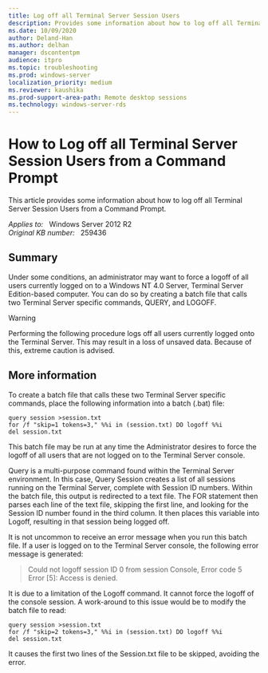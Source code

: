 ```yaml
---
title: Log off all Terminal Server Session Users
description: Provides some information about how to log off all Terminal Server Session Users from a Command Prompt. 
ms.date: 10/09/2020
author: Deland-Han
ms.author: delhan 
manager: dscontentpm
audience: itpro
ms.topic: troubleshooting
ms.prod: windows-server
localization_priority: medium
ms.reviewer: kaushika
ms.prod-support-area-path: Remote desktop sessions
ms.technology: windows-server-rds
---
```

# How to Log off all Terminal Server Session Users from a Command Prompt

This article provides some information about how to log off all Terminal Server Session Users from a Command Prompt.

_Applies to:_ &nbsp; Windows Server 2012 R2  
_Original KB number:_ &nbsp; 259436

## Summary

Under some conditions, an administrator may want to force a logoff of all users currently logged on to a Windows NT 4.0 Server, Terminal Server Edition-based computer. You can do so by creating a batch file that calls two Terminal Server specific commands, QUERY, and LOGOFF.

> [!WARNING]
> Performing the following procedure logs off all users currently logged onto the Terminal Server. This may result in a loss of unsaved data. Because of this, extreme caution is advised.

## More information

To create a batch file that calls these two Terminal Server specific commands, place the following information into a batch (.bat) file:  

```console
query session >session.txt  
for /f "skip=1 tokens=3," %%i in (session.txt) DO logoff %%i  
del session.txt  
```

This batch file may be run at any time the Administrator desires to force the logoff of all users that are not logged on to the Terminal Server console.

Query is a multi-purpose command found within the Terminal Server environment. In this case, Query Session creates a list of all sessions running on the Terminal Server, complete with Session ID numbers. Within the batch file, this output is redirected to a text file. The FOR statement then parses each line of the text file, skipping the first line, and looking for the Session ID number found in the third column. It then places this variable into Logoff, resulting in that session being logged off.

It is not uncommon to receive an error message when you run this batch file. If a user is logged on to the Terminal Server console, the following error message is generated:

>Could not logoff session ID 0 from session Console, Error code 5  
Error [5]: Access is denied.  

It is due to a limitation of the Logoff command. It cannot force the logoff of the console session. A work-around to this issue would be to modify the batch file to read:  

```console
query session >session.txt  
for /f "skip=2 tokens=3," %%i in (session.txt) DO logoff %%i  
del session.txt  
```

It causes the first two lines of the Session.txt file to be skipped, avoiding the error.
